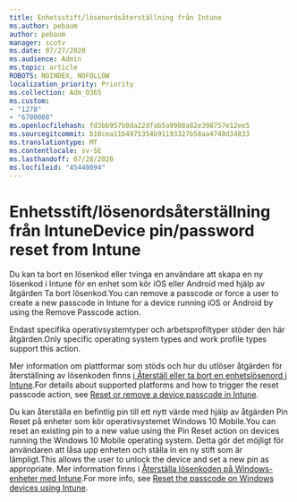 ```yaml
---
title: Enhetsstift/lösenordsåterställning från Intune
ms.author: pebaum
author: pebaum
manager: scotv
ms.date: 07/27/2020
ms.audience: Admin
ms.topic: article
ROBOTS: NOINDEX, NOFOLLOW
localization_priority: Priority
ms.collection: Adm_O365
ms.custom:
- "1278"
- "6700008"
ms.openlocfilehash: fd3bb957b0da22dfab5a9988a82e398757e12ee5
ms.sourcegitcommit: b10cea11b4975354b91193327b58aa4740d34833
ms.translationtype: MT
ms.contentlocale: sv-SE
ms.lasthandoff: 07/28/2020
ms.locfileid: "45440094"
---
```

# <a name="device-pinpassword-reset-from-intune"></a><span data-ttu-id="25dac-102">Enhetsstift/lösenordsåterställning från Intune</span><span class="sxs-lookup"><span data-stu-id="25dac-102">Device pin/password reset from Intune</span></span>

<span data-ttu-id="25dac-103">Du kan ta bort en lösenkod eller tvinga en användare att skapa en ny lösenkod i Intune för en enhet som kör iOS eller Android med hjälp av åtgärden Ta bort lösenkod.</span><span class="sxs-lookup"><span data-stu-id="25dac-103">You can remove a passcode or force a user to create a new passcode in Intune for a device running iOS or Android by using the Remove Passcode action.</span></span>

<span data-ttu-id="25dac-104">Endast specifika operativsystemtyper och arbetsprofiltyper stöder den här åtgärden.</span><span class="sxs-lookup"><span data-stu-id="25dac-104">Only specific operating system types and work profile types support this action.</span></span>

<span data-ttu-id="25dac-105">Mer information om plattformar som stöds och hur du utlöser åtgärden för återställning av lösenkoden finns [i Återställ eller ta bort en enhetslösenord i Intune](https://docs.microsoft.com/intune/device-passcode-reset).</span><span class="sxs-lookup"><span data-stu-id="25dac-105">For details about supported platforms and how to trigger the reset passcode action, see [Reset or remove a device passcode in Intune](https://docs.microsoft.com/intune/device-passcode-reset).</span></span>

<span data-ttu-id="25dac-106">Du kan återställa en befintlig pin till ett nytt värde med hjälp av åtgärden Pin Reset på enheter som kör operativsystemet Windows 10 Mobile.</span><span class="sxs-lookup"><span data-stu-id="25dac-106">You can reset an existing pin to a new value using the Pin Reset action on devices running the Windows 10 Mobile operating system.</span></span> <span data-ttu-id="25dac-107">Detta gör det möjligt för användaren att låsa upp enheten och ställa in en ny stift som är lämpligt.</span><span class="sxs-lookup"><span data-stu-id="25dac-107">This allows the user to unlock the device and set a new pin as appropriate.</span></span> <span data-ttu-id="25dac-108">Mer information finns i [Återställa lösenkoden på Windows-enheter med Intune](https://docs.microsoft.com/intune/device-windows-pin-reset).</span><span class="sxs-lookup"><span data-stu-id="25dac-108">For more info, see [Reset the passcode on Windows devices using Intune](https://docs.microsoft.com/intune/device-windows-pin-reset).</span></span>